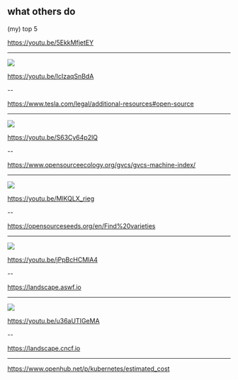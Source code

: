 ## what others do

(my) top 5

https://youtu.be/5EkkMfjetEY

---

![](https://upload.wikimedia.org/wikipedia/commons/thumb/b/bd/Tesla_Motors.svg/186px-Tesla_Motors.svg.png)

https://youtu.be/IcIzaqSnBdA 

--

https://www.tesla.com/legal/additional-resources#open-source

---

![](https://upload.wikimedia.org/wikipedia/en/c/c7/Open_Source_Ecology_%28logo%29.png)

https://youtu.be/S63Cy64p2lQ

--

https://www.opensourceecology.org/gvcs/gvcs-machine-index/

---

![](https://opensourceseeds.org/sites/all/themes/progressive/img/oss-logo-k.svg)

https://youtu.be/MlKQLX_rieg

--

https://opensourceseeds.org/en/Find%20varieties


---

![](https://artwork.aswf.io/other/aswf/logo/black/aswf-logo-black.png)

https://youtu.be/jPpBcHCMlA4

--

https://landscape.aswf.io

--- 

![](https://upload.wikimedia.org/wikipedia/commons/2/21/Cloud_Native_Computing_Foundation_logo.png)

https://youtu.be/u36aUTIGeMA


--

https://landscape.cncf.io

---

https://www.openhub.net/p/kubernetes/estimated_cost